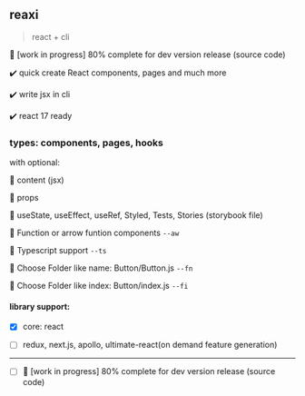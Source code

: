 ## reaxi

> react + cli

:wrench: [work in progress] 80% complete for dev version release (source code)

:heavy_check_mark: quick create React components, pages and much more

:heavy_check_mark: write jsx in cli

:heavy_check_mark: react 17 ready

### types: components, pages, hooks

with optional:

:small_blue_diamond: content (jsx)

:small_blue_diamond: props

:small_blue_diamond: useState, useEffect, useRef, Styled, Tests, Stories (storybook file)

:small_blue_diamond: Function or arrow funtion components `--aw`

:small_blue_diamond: Typescript support `--ts`

:small_blue_diamond: Choose Folder like name: Button/Button.js `--fn`

:small_blue_diamond: Choose Folder like index: Button/index.js `--fi`

#### library support:

-   [x] core: react

-   [ ] redux, next.js, apollo, ultimate-react(on demand feature generation)

---

-   [ ] :wrench: [work in progress] 80% complete for dev version release (source code)
